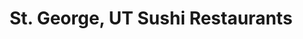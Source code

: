 ---
layout: city
title: St. George, UT Sushi Restaurants
permalink: /utah/st-george/
stateAbbr: UT
stateName: Utah
cityName: St. George
---